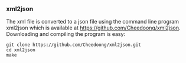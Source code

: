 
### xml2json

The xml file is converted to a json file using the command line program xml2json which is available at https://github.com/Cheedoong/xml2json. Downloading and compiling the program is easy:

```
git clone https://github.com/Cheedoong/xml2json.git
cd xml2json
make
```